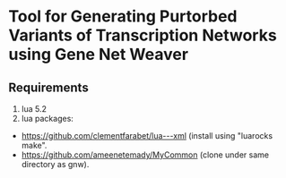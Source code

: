 # Tool for Generating Purtorbed Variants of Transcription Networks using Gene Net Weaver

## Requirements
1. lua 5.2
2. lua packages:
* https://github.com/clementfarabet/lua---xml (install using "luarocks make".
* https://github.com/ameenetemady/MyCommon (clone under same directory as gnw).
